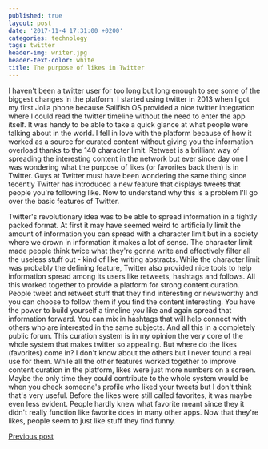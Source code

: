```yaml
---
published: true
layout: post
date: '2017-11-4 17:31:00 +0200'
categories: technology
tags: twitter
header-img: writer.jpg
header-text-color: white
title: The purpose of likes in Twitter
---
```

I haven't been a twitter user for too long but long enough to see some of the biggest changes in the platform. I started using twitter in 2013 when I got my first Jolla phone because Sailfish OS provided a nice twitter integration where I could read the twitter timeline without the need to enter the app itself. It was handy to be able to take a quick glance at what people were talking about in the world. I fell in love with the platform because of how it worked as a source for curated content without giving you the information overload thanks to the 140 character limit. Retweet is a brilliant way of spreading the interesting content in the network but ever since day one I was wondering what the purpose of likes (or favorites back then) is in Twitter. Guys at Twitter must have been wondering the same thing since tecently Twitter has introduced a new feature that displays tweets that people you're following like. Now to understand why this is a problem I'll go over the basic features of Twitter.

Twitter's revolutionary idea was to be able to spread information in a tightly packed format. At first it may have seemed weird to artificially limit the amount of information you can spread with a character limit but in a society where we drown in information it makes a lot of sense. The character limit made people think twice what they're gonna write and effectively filter all the useless stuff out - kind of like writing abstracts. While the character limit was probably the defining feature, Twitter also provided nice tools to help information spread among its users like retweets, hashtags and follows. All this worked together to provide a platform for strong content curation. People tweet and retweet stuff that they find interesting or newsworthy and you can choose to follow them if you find the content interesting. You have the power to build yourself a timeline _you_ like and again spread that information forward. You can mix in hashtags that will help connect with others who are interested in the same subjects. And all this in a completely public forum. This curation system is in my opinion the very core of the whole system that makes twitter so appealing. But where do the likes (favorites) come in? I don't know about the others but I never found a real use for them. While all the other features worked together to improve content curation in the platform, likes were just more numbers on a screen. Maybe the only time they could contribute to the whole system would be when you check someone's profile who liked your tweets but I don't think that's very useful. Before the likes were still called favorites, it was maybe even less evident. People hardly knew what favorite meant since they it didn't really function like favorite does in many other apps. Now that they're likes, people seem to just like stuff they find funny.

[Previous post](https://toxip.net/jekyll/update/2017/04/20/welcome-to-jekyll.html)
